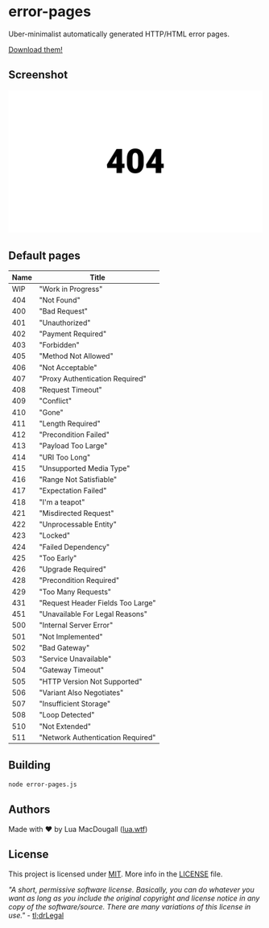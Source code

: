 # error-pages
Uber-minimalist automatically generated HTTP/HTML error pages.

[Download them!](https://github.com/luawtf/error-pages/releases/latest)

## Screenshot
![](./screenshot.png)

## Default pages
 |Name |Title					|
 |-----|----------------------------------------|
 | WIP | "Work in Progress"			|
 | 404 | "Not Found"				|
 | 400 | "Bad Request"				|
 | 401 | "Unauthorized"				|
 | 402 | "Payment Required"			|
 | 403 | "Forbidden"				|
 | 405 | "Method Not Allowed"			|
 | 406 | "Not Acceptable"			|
 | 407 | "Proxy Authentication Required"	|
 | 408 | "Request Timeout"			|
 | 409 | "Conflict"				|
 | 410 | "Gone"					|
 | 411 | "Length Required"			|
 | 412 | "Precondition Failed"			|
 | 413 | "Payload Too Large"			|
 | 414 | "URI Too Long"				|
 | 415 | "Unsupported Media Type"		|
 | 416 | "Range Not Satisfiable"		|
 | 417 | "Expectation Failed"			|
 | 418 | "I'm a teapot"				|
 | 421 | "Misdirected Request"			|
 | 422 | "Unprocessable Entity"			|
 | 423 | "Locked"				|
 | 424 | "Failed Dependency"			|
 | 425 | "Too Early"				|
 | 426 | "Upgrade Required"			|
 | 428 | "Precondition Required"		|
 | 429 | "Too Many Requests"			|
 | 431 | "Request Header Fields Too Large"	|
 | 451 | "Unavailable For Legal Reasons"	|
 | 500 | "Internal Server Error"		|
 | 501 | "Not Implemented"			|
 | 502 | "Bad Gateway"				|
 | 503 | "Service Unavailable"			|
 | 504 | "Gateway Timeout"			|
 | 505 | "HTTP Version Not Supported"		|
 | 506 | "Variant Also Negotiates"		|
 | 507 | "Insufficient Storage"			|
 | 508 | "Loop Detected"			|
 | 510 | "Not Extended"				|
 | 511 | "Network Authentication Required"	|

## Building
```sh
node error-pages.js
```

## Authors
Made with ❤ by Lua MacDougall ([lua.wtf](https://lua.wtf/))

## License
This project is licensed under [MIT](LICENSE).
More info in the [LICENSE](LICENSE) file.

*"A short, permissive software license. Basically, you can do whatever you want as long as you include the original copyright and license notice in any copy of the software/source.  There are many variations of this license in use."* - [tl;drLegal](https://tldrlegal.com/license/mit-license)
